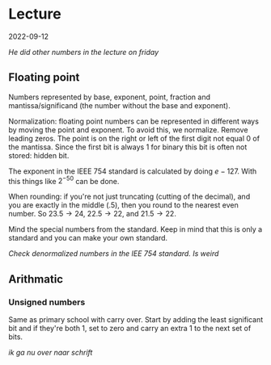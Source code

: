 # Lecture
2022-09-12

_He did other numbers in the lecture on friday_

## Floating point
Numbers represented by base, exponent, point, fraction and mantissa/significand (the number without the base and exponent).

Normalization: floating point numbers can be represented in different ways by moving the point and exponent. To avoid this, we normalize. Remove leading zeros. The point is on the right or left of the first digit not equal 0 of the mantissa.
Since the first bit is always 1 for binary this bit is often not stored: hidden bit.

The exponent in the IEEE 754 standard is calculated by doing $e-127$. With this things like $2^{-50}$ can be done.

When rounding: if you're not just truncating (cutting of the decimal), and you are exactly in the middle (.5), then you round to the nearest even number. So $23.5 \rightarrow 24$, $22.5 \rightarrow 22$, and $21.5 \rightarrow 22$.

Mind the special numbers from the standard. Keep in mind that this is only a standard and you can make your own standard.

_Check denormalized numbers in the IEE 754 standard. Is weird_

## Arithmatic

### Unsigned numbers
Same as primary school with carry over. Start by adding the least significant bit and if they're both 1, set to zero and carry an extra 1 to the next set of bits.

_ik ga nu over naar schrift_